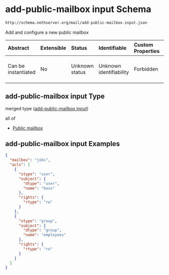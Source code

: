 # add-public-mailbox input Schema

```txt
http://schema.nethserver.org/mail/add-public-mailbox-input.json
```

Add and configure a new public mailbox

| Abstract            | Extensible | Status         | Identifiable            | Custom Properties | Additional Properties | Access Restrictions | Defined In                                                                                 |
| :------------------ | :--------- | :------------- | :---------------------- | :---------------- | :-------------------- | :------------------ | :----------------------------------------------------------------------------------------- |
| Can be instantiated | No         | Unknown status | Unknown identifiability | Forbidden         | Allowed               | none                | [add-public-mailbox-input.json](mail/add-public-mailbox-input.json "open original schema") |

## add-public-mailbox input Type

merged type ([add-public-mailbox input](add-public-mailbox-input.md))

all of

* [Public mailbox](mail-defs-public-mailbox.md "check type definition")

## add-public-mailbox input Examples

```json
{
  "mailbox": "jobs",
  "acls": [
    {
      "stype": "user",
      "subject": {
        "dtype": "user",
        "name": "boss"
      },
      "rights": {
        "rtype": "rw"
      }
    },
    {
      "stype": "group",
      "subject": {
        "dtype": "group",
        "name": "employees"
      },
      "rights": {
        "rtype": "ro"
      }
    }
  ]
}
```
